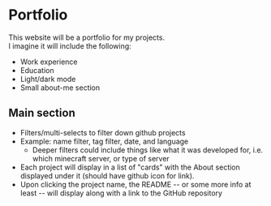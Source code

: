 # Portfolio
  
This website will be a portfolio for my projects.  
I imagine it will include the following:

- Work experience
- Education
- Light/dark mode
- Small about-me section

## Main section

- Filters/multi-selects to filter down github projects
- Example: name filter, tag filter, date, and language
  - Deeper filters could include things like what it was developed for, i.e. which minecraft server, or type of server
- Each project will display in a list of "cards" with the About section displayed under it (should have github icon for link).
- Upon clicking the project name, the README -- or some more info at least -- will display along with a link to the GitHub repository
